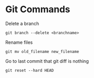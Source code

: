 # Git Commands

Delete a branch

```shell
git branch --delete <branchname>
```

Rename files

```shell
git mv old_filename new_filename
```

Go to last commit that git diff is nothing

```shell
git reset --hard HEAD
```


